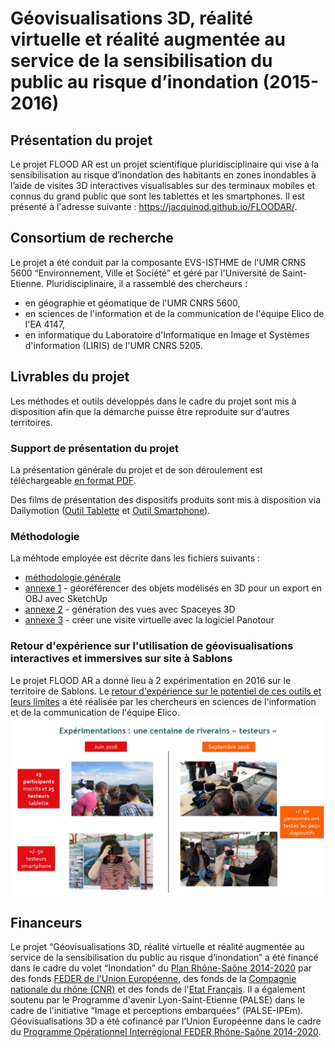 
# Géovisualisations 3D, réalité virtuelle et réalité augmentée au service de la sensibilisation du public au risque d’inondation (2015-2016)

## Présentation du projet
Le projet FLOOD AR est un projet scientifique pluridisciplinaire qui vise à la sensibilisation au risque d’inondation des habitants en zones inondables à l’aide de visites 3D interactives visualisables sur des terminaux mobiles et connus du grand public que sont les tablettes et les smartphones. Il est présenté à l'adresse suivante : https://jacquinod.github.io/FLOODAR/.

## Consortium de recherche

Le projet a été conduit par la composante EVS-ISTHME de l'UMR CRNS 5600 “Environnement, Ville et Société” et géré par l'Université de Saint-Etienne. Pluridisciplinaire, il a rassemblé des chercheurs :

- en géographie et géomatique de l'UMR CNRS 5600,
- en sciences de l'information et de la communication de l'équipe Elico de l'EA 4147,
- en informatique du Laboratoire d'Informatique en Image et Systèmes d'information (LIRIS) de l'UMR CNRS 5205.


## Livrables du projet
Les méthodes et outils développés dans le cadre du projet sont mis à disposition afin que la démarche puisse être reproduite sur d'autres territoires.

### Support de présentation du projet
La présentation générale du projet et de son déroulement est téléchargeable [en format PDF](assets/PRESENTATION_PROJET_FLOODAR.pdf).

Des films de présentation des dispositifs produits sont mis à disposition via Dailymotion ([Outil Tablette](http://www.dailymotion.com/video/x5evbbi_flood-ar-outil-tablette-protocole-et-utilisation-sur-site_school) et [Outil Smartphone](http://www.dailymotion.com/video/x5ev9jx_flood-ar-outil-smartphone-demo-et-utilisation-sur-site-sablons-2016_school)).

### Méthodologie 
La méhtode employée est décrite dans les fichiers suivants : 

- [méthodologie générale](assets/01_methodologie_generale.pdf)
- [annexe 1](assets/02_annexe1.pdf) - géoréférencer des objets modélisés en 3D pour un export en OBJ avec SketchUp
- [annexe 2](assets/03_annexe2.pdf) - génération des vues avec Spaceyes 3D
- [annexe 3](assets/04_annexe3.pdf) - créer une visite virtuelle avec la logiciel Panotour

### Retour d'expérience sur l'utilisation de géovisualisations interactives et immersives sur site à Sablons
Le projet FLOOD AR a donné lieu à 2 expérimentation en 2016 sur le territoire de Sablons. 
Le [retour d'expérience sur le potentiel de ces outils et leurs limites](assets/Evaluation_dispositif_ELICO_V0317.pdf) a été réalisée par les chercheurs en sciences de l'information et de la communication de l'équipe Elico.
![expérimentations à Sablons](assets/Experimentations_Sablons.jpg)

## Financeurs
Le projet “Géovisualisations 3D, réalité virtuelle et réalité augmentée au service de la sensibilisation du public au risque d’inondation” a été financé dans le cadre du volet “Inondation” du [Plan Rhône-Saône 2014-2020](https://www.plan-rhone.fr/) par des fonds [FEDER de l'Union Européenne](https://www.europe-en-france.gouv.fr/fr/fonds-europeens/fonds-europeen-de-developpement-regional-FEDER), des fonds de la [Compagnie nationale du rhône (CNR)](https://www.cnr.tm.fr/) et des fonds de l'[Etat Français](https://www.plan-rhone.fr/le-plan-rhone/les-partenaires-signataires-du-plan-rhone-329.html). Il a également soutenu par le Programme d'avenir Lyon-Saint-Etienne (PALSE) dans le cadre de l'initiative “Image et perceptions embarquées” (PALSE-IPEm). Géovisualisations 3D a été cofinancé par l’Union Européenne dans le cadre du [Programme Opérationnel Interrégional FEDER Rhône-Saône 2014-2020](https://www.europe-en-auvergnerhonealpes.eu/programmes/le-programme-operationnel-interregional-feder-rhone-saone).
